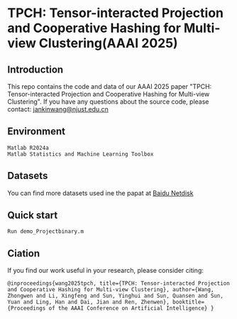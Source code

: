 # TPCH: Tensor-interacted Projection and Cooperative Hashing for Multi-view Clustering(AAAI 2025)
## Introduction
This repo contains the code and data of our AAAI 2025 paper "TPCH: Tensor-interacted Projection and Cooperative Hashing for Multi-view Clustering". If you have any questions about the source code, please contact: jankinwang@njust.edu.cn

## Environment
```
Matlab R2024a
Matlab Statistics and Machine Learning Toolbox
```

## Datasets
You can find more datasets used ine the papat at [Baidu Netdisk](https://pan.baidu.com/s/1Ss2Nt9zs3YwGSmQGJCZDFA?pwd=9rbd)

## Quick start
```
Run demo_Projectbinary.m
```

## Ciation
If you find our work useful in your research, please consider citing:
```
@inproceedings{wang2025tpch, title={TPCH: Tensor-interacted Projection and Cooperative Hashing for Multi-view Clustering}, author={Wang, Zhongwen and Li, Xingfeng and Sun, Yinghui and Sun, Quansen and Sun, Yuan and Ling, Han and Dai, Jian and Ren, Zhenwen}, booktitle={Proceedings of the AAAI Conference on Artificial Intelligence} }
```